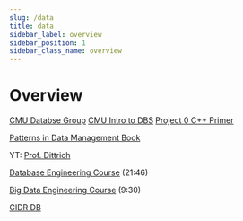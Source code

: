 ```yaml
---
slug: /data
title: data
sidebar_label: overview
sidebar_position: 1
sidebar_class_name: overview
---
```


# Overview

[CMU Databse Group](https://www.youtube.com/@CMUDatabaseGroup)
[CMU Intro to DBS](https://www.youtube.com/playlist?list=PLSE8ODhjZXjbj8BMuIrRcacnQh20hmY9g)
[Project 0 C++ Primer](https://15445.courses.cs.cmu.edu/spring2023/project0/)

[Patterns in Data Management Book](https://bigdata.uni-saarland.de/datenbankenlernen/book.pdf)

YT: [Prof. Dittrich](https://www.youtube.com/@jensdit)

[Database Engineering Course](https://www.youtube.com/watch?v=iwRneX7GIGI) (21:46)

[Big Data Engineering Course](https://www.youtube.com/watch?v=Tyg1FVNq40g) (9:30)

[CIDR DB](https://www.youtube.com/@cidrdb/videos)

